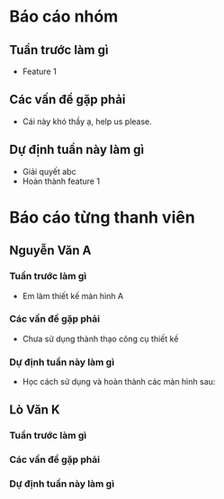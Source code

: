 # Báo cáo nhóm

## Tuần trước làm gì
- Feature 1
## Các vấn đề gặp phải
- Cái này khó thầy ạ, help us please.

## Dự định tuần này làm gì
- Giải quyết abc
- Hoàn thành feature 1

# Báo cáo từng thanh viên

## Nguyễn Văn A

### Tuần trước làm gì
- Em làm thiết kế màn hình A
### Các vấn đề gặp phải
- Chưa sử dụng thành thạo công cụ thiết kế

### Dự định tuần này làm gì
- Học cách sử dụng và hoàn thành các màn hình sau:

## Lò Văn K
### Tuần trước làm gì

### Các vấn đề gặp phải

### Dự định tuần này làm gì